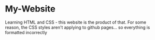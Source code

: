 # My-Website

Learning HTML and CSS - this website is the product of that.
For some reason, the CSS styles aren't applying to github pages... so everything is formatted incorrectly 
